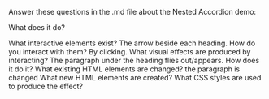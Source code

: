 Answer these questions in the .md file about the Nested Accordion demo:

What does it do?
  
What interactive elements exist?
  The arrow beside each heading.
How do you interact with them?
  By clicking.
What visual effects are produced by interacting?
  The paragraph under the heading flies out/appears.
How does it do it?
What existing HTML elements are changed?
  the paragraph is changed
What new HTML elements are created?
What CSS styles are used to produce the effect?

